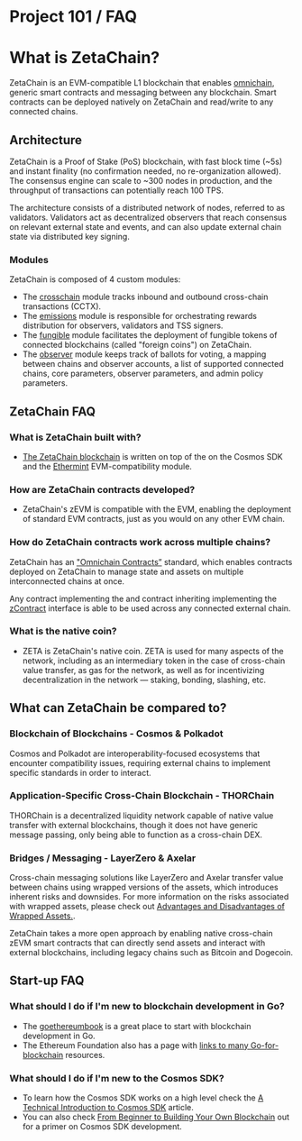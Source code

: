 # Project 101 / FAQ

 # What is ZetaChain?

ZetaChain is an EVM-compatible L1 blockchain that enables [omnichain](https://www.zetachain.com/docs/reference/glossary/#omnichain), generic smart contracts and messaging between any blockchain. Smart contracts can be deployed natively on ZetaChain and read/write to any connected chains.

## Architecture

ZetaChain is a Proof of Stake (PoS) blockchain, with fast block time (~5s) and instant finality (no confirmation needed, no re-organization allowed). The consensus engine can scale to ~300 nodes in production, and the throughput of transactions can potentially reach 100 TPS.

The architecture consists of a distributed network of nodes, referred to as validators. Validators act as decentralized observers that reach consensus on relevant external state and events, and can also update external chain state via distributed key signing.

### Modules

ZetaChain is composed of 4 custom modules:

- The [crosschain](https://www.zetachain.com/docs/architecture/modules/crosschain/overview/) module tracks inbound and outbound cross-chain transactions (CCTX).
- The [emissions](https://www.zetachain.com/docs/architecture/modules/emissions/overview/)  module is responsible for orchestrating rewards distribution for observers, validators and TSS signers.
- The [fungible](https://www.zetachain.com/docs/architecture/modules/fungible/overview/) module facilitates the deployment of fungible tokens of connected blockchains (called "foreign coins") on ZetaChain.
- The [observer](https://www.zetachain.com/docs/architecture/modules/observer/overview/) module keeps track of ballots for voting, a mapping between chains and observer accounts, a list of supported connected chains, core parameters, observer parameters, and admin policy parameters.

## ZetaChain FAQ

### What is ZetaChain built with? 

- [The ZetaChain blockchain](https://github.com/zeta-chain/node) is written on top of the on the Cosmos SDK and the [Ethermint](https://github.com/evmos/ethermint) EVM-compatibility module.

### How are ZetaChain contracts developed?

- ZetaChain's zEVM is compatible with the EVM, enabling the deployment of standard EVM contracts, just as you would on any other EVM chain.

### How do ZetaChain contracts work across multiple chains?

ZetaChain has an ["Omnichain Contracts”](https://www.zetachain.com/docs/developers/omnichain/overview/) standard, which enables contracts deployed on ZetaChain to manage state and assets on multiple interconnected chains at once. 

Any contract implementing the and contract inheriting implementing the [zContract](https://github.com/zeta-chain/protocol-contracts/blob/main/contracts/zevm/interfaces/zContract.sol#L10-L17) interface is able to be used across any connected external chain.
 

### What is the native coin?

- ZETA is ZetaChain's native coin. ZETA is used for many aspects of the network, including as an intermediary token in the case of cross-chain value transfer, as gas for the network, as well as for  incentivizing decentralization in the network — staking, bonding, slashing, etc.

## What can ZetaChain be compared to?

### Blockchain of Blockchains - Cosmos & Polkadot

Cosmos and Polkadot are interoperability-focused ecosystems that encounter compatibility issues, requiring external chains to implement specific standards in order to interact.

### Application-Specific Cross-Chain Blockchain - THORChain

THORChain is a decentralized liquidity network capable of native value transfer with external blockchains, though it does not have generic message passing, only being able to function as a cross-chain DEX.

### Bridges / Messaging - LayerZero & Axelar

Cross-chain messaging solutions like LayerZero and Axelar transfer value between chains using wrapped versions of the assets, which introduces inherent risks and downsides. For more information on the risks associated with wrapped assets, please check out [Advantages and Disadvantages of Wrapped Assets.](https://medium.com/nakamo-to/advantages-and-disadvantages-of-wrapped-assets-ffe35fa2f566).

ZetaChain takes a more open approach by enabling native cross-chain zEVM smart contracts that can directly send assets and interact with external blockchains, including legacy chains such as Bitcoin and Dogecoin. 

## Start-up FAQ

### What should I do if I'm new to blockchain development in Go?

- The [goethereumbook](https://goethereumbook.org/en/) is a great place to start with blockchain development in Go.
- The Ethereum Foundation also has a page with [links to many Go-for-blockchain](https://ethereum.org/en/developers/docs/programming-languages/golang/#intermediate-articles-and-docs) resources.

### What should I do if I'm new to the Cosmos SDK?

- To learn how the Cosmos SDK works on a high level check the [A Technical Introduction to Cosmos SDK](https://medium.com/cypher-core/a-technical-introduction-to-cosmos-sdk-f3a08c85a2b5) article.
- You can also check [From Beginner to Building Your Own Blockchain](https://www.youtube.com/watch?v=jXo5VWlvP84) out for a primer on Cosmos SDK development.

